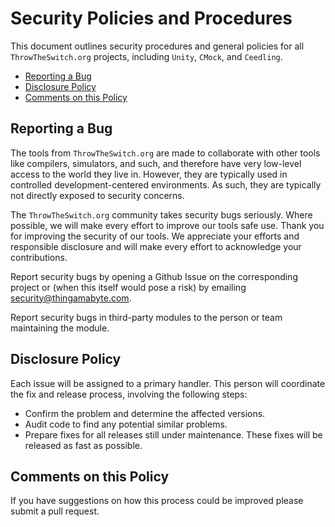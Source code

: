# Security Policies and Procedures

This document outlines security procedures and general policies for all `ThrowTheSwitch.org`
projects, including `Unity`, `CMock`, and `Ceedling`.

  * [Reporting a Bug](#reporting-a-bug)
  * [Disclosure Policy](#disclosure-policy)
  * [Comments on this Policy](#comments-on-this-policy)

## Reporting a Bug

The tools from `ThrowTheSwitch.org` are made to collaborate with other tools like compilers, 
simulators, and such, and therefore have very low-level access to the world they live in. 
However, they are typically used in controlled development-centered environments. As such, 
they are typically not directly exposed to security concerns. 

The `ThrowTheSwitch.org` community takes security bugs seriously. Where possible, we will
make every effort to improve our tools safe use. Thank you for improving the security of 
our tools. We appreciate your efforts and responsible disclosure and will make every effort 
to acknowledge your contributions.

Report security bugs by opening a Github Issue on the corresponding project or (when this
itself would pose a risk) by emailing security@thingamabyte.com.

Report security bugs in third-party modules to the person or team maintaining
the module.

## Disclosure Policy

Each issue will be assigned to a primary handler. This person will coordinate the fix and 
release process, involving the following steps:

  * Confirm the problem and determine the affected versions.
  * Audit code to find any potential similar problems.
  * Prepare fixes for all releases still under maintenance. These fixes will be
    released as fast as possible.

## Comments on this Policy

If you have suggestions on how this process could be improved please submit a
pull request.